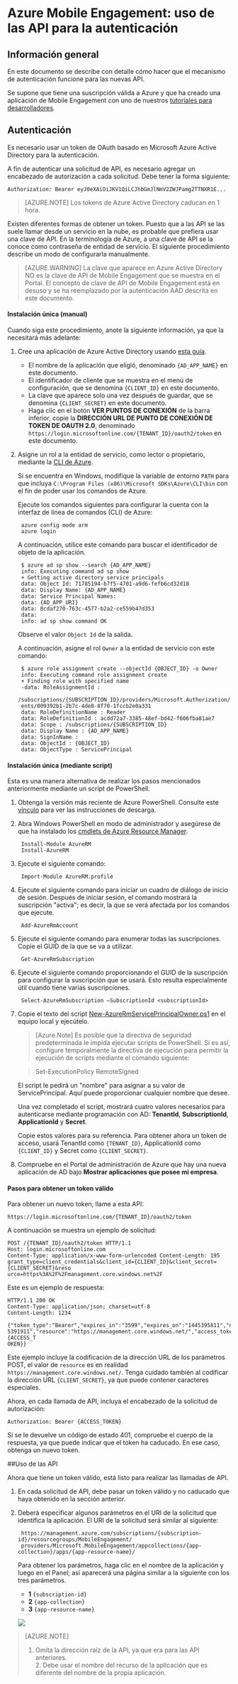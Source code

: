 <properties 
	pageTitle="Introducción a las API de autenticación de Azure Mobile Engagement"
	description="Se trata de una guía de migración para ayudar a los clientes que estaban usando la autenticación con las API de Capptain y ahora deben autenticarse con las nuevas API de Azure Mobile Engagement." 
	services="mobile-engagement" 
	documentationCenter="mobile" 
	authors="wesmc7777"
	manager="erikre"
	editor=""/>

<tags
	ms.service="mobile-engagement"
	ms.devlang="na"
	ms.topic="article"
	ms.tgt_pltfrm="mobile-multiple"
	ms.workload="mobile" 
	ms.date="02/29/2016"
	ms.author="wesmc"/>

# Azure Mobile Engagement: uso de las API para la autenticación

## Información general

En este documento se describe con detalle cómo hacer que el mecanismo de autenticación funcione para las nuevas API.

Se supone que tiene una suscripción válida a Azure y que ha creado una aplicación de Mobile Engagement con uno de nuestros [tutoriales para desarrolladores](mobile-engagement-windows-store-dotnet-get-started.md).

## Autenticación

Es necesario usar un token de OAuth basado en Microsoft Azure Active Directory para la autenticación.

A fin de autenticar una solicitud de API, es necesario agregar un encabezado de autorización a cada solicitud. Debe tener la forma siguiente:

	Authorization: Bearer eyJ0eXAiOiJKV1QiLCJhbGmJlNmV2ZWJPamg2TTNXR1E...

>[AZURE.NOTE] Los tokens de Azure Active Directory caducan en 1 hora.

Existen diferentes formas de obtener un token. Puesto que a las API se las suele llamar desde un servicio en la nube, es probable que prefiera usar una clave de API. En la terminología de Azure, a una clave de API se la conoce como contraseña de entidad de servicio. El siguiente procedimiento describe un modo de configurarla manualmente.

> [AZURE.WARNING] La clave que aparece en Azure Active Directory NO es la clave de API de Mobile Engagement que se muestra en el Portal. El concepto de clave de API de Mobile Engagement está en desuso y se ha reemplazado por la autenticación AAD descrita en este documento.

#### Instalación única (manual)

Cuando siga este procedimiento, anote la siguiente información, ya que la necesitará más adelante:
	
1. Cree una aplicación de Azure Active Directory usando [esta guía](../resource-group-create-service-principal-portal.md).

	- El nombre de la aplicación que eligió, denominado `{AD_APP_NAME}` en este documento.
	- El identificador de cliente que se muestra en el menú de configuración, que se denomina `{CLIENT_ID}` en este documento.
	- La clave que aparece solo una vez después de guardar, que se denomina `{CLIENT_SECRET}` en este documento.
	- Haga clic en el botón **VER PUNTOS DE CONEXIÓN** de la barra inferior, copie la **DIRECCIÓN URL DE PUNTO DE CONEXIÓN DE TOKEN DE OAUTH 2.0**, denominado `https://login.microsoftonline.com/{TENANT_ID}/oauth2/token` en este documento. <br/>                                    
2. Asigne un rol a la entidad de servicio, como lector o propietario, mediante la [CLI de Azure](../xplat-cli-install.md).

	Si se encuentra en Windows, modifique la variable de entorno `PATH` para que incluya `C:\Program Files (x86)\Microsoft SDKs\Azure\CLI\bin` con el fin de poder usar los comandos de Azure.

	Ejecute los comandos siguientes para configurar la cuenta con la interfaz de línea de comandos (CLI) de Azure:

		azure config mode arm 
		azure login

	A continuación, utilice este comando para buscar el identificador de objeto de la aplicación.

		$ azure ad sp show --search {AD_APP_NAME} 
		info: Executing command ad sp show 
		+ Getting active directory service principals
		data: Object Id: 71785194-b7f5-4701-a9d6-fefb6cd32d18 
		data: Display Name: {AD_APP_NAME} 
		data: Service Principal Names:
		data: {AD_APP_URI}
		data: 8cdaf270-763c-4577-b2a2-ce559b47d353 
		data: 
		info: ad sp show command OK

	Observe el valor `Object Id` de la salida.

	A continuación, asigne el rol `Owner` a la entidad de servicio con este comando:
  
		$ azure role assignment create --objectId {OBJECT_ID} -o Owner 
		info: Executing command role assignment create
		+ Finding role with specified name
		-data: RoleAssignmentId :
		/subscriptions/{SUBSCRIPTION_ID}/providers/Microsoft.Authorization/roleAssignm
		ents/009392b1-2b7c-4de8-8f70-1fccb2e0a331 
		data: RoleDefinitionName : Reader
		data: RoleDefinitionId : acdd72a7-3385-48ef-bd42-f606fba81ae7 
		data: Scope : /subscriptions/{SUBSCRIPTION_ID} 
		data: Display Name : {AD_APP_NAME}
		data: SignInName :
		data: ObjectId : {OBJECT_ID} 
		data: ObjectType : ServicePrincipal

#### Instalación única (mediante script)

Esta es una manera alternativa de realizar los pasos mencionados anteriormente mediante un script de PowerShell.

1. Obtenga la versión más reciente de Azure PowerShell. Consulte este [vínculo](../powershell-install-configure.md) para ver las instrucciones de descarga. 

2. Abra Windows PowerShell en modo de administrador y asegúrese de que ha instalado los [cmdlets de Azure Resource Manager](https://msdn.microsoft.com/library/mt125356.aspx).

		Install-Module AzureRM
		Install-AzureRM

3. Ejecute el siguiente comando:

		Import-Module AzureRM.profile

4. Ejecute el siguiente comando para iniciar un cuadro de diálogo de inicio de sesión. Después de iniciar sesión, el comando mostrará la suscripción "activa"; es decir, la que se verá afectada por los comandos que ejecute.

		Add-AzureRmAccount

5. Ejecute el siguiente comando para enumerar todas las suscripciones. Copie el GUID de la que se va a utilizar.

		Get-AzureRmSubscription

6. Ejecute el siguiente comando proporcionando el GUID de la suscripción para configurar la suscripción que se usará. Esto resulta especialmente útil cuando tiene varias suscripciones.

		Select-AzureRmSubscription –SubscriptionId <subscriptionId>

7. Copie el texto del script [New-AzureRmServicePrincipalOwner.ps1](https://raw.githubusercontent.com/matt-gibbs/azbits/master/src/New-AzureRmServicePrincipalOwner.ps1) en el equipo local y ejecútelo.

	>[Azure.Note] Es posible que la directiva de seguridad predeterminada le impida ejecutar scripts de PowerShell. Si es así, configure temporalmente la directiva de ejecución para permitir la ejecución de scripts mediante el comando siguiente:

	>	Set-ExecutionPolicy RemoteSigned

	El script le pedirá un "nombre" para asignar a su valor de ServicePrincipal. Aquí puede proporcionar cualquier nombre que desee.

	Una vez completado el script, mostrará cuatro valores necesarios para autenticarse mediante programación con AD: **TenantId**, **SubscriptionId**, **ApplicationId** y **Secret**.

	Copie estos valores para su referencia. Para obtener ahora un token de acceso, usará TenantId como `{TENANT_ID}`, ApplicationId como `{CLIENT_ID}` y Secret como `{CLIENT_SECRET}`.

8. Compruebe en el Portal de administración de Azure que hay una nueva aplicación de AD bajo **Mostrar aplicaciones que posee mi empresa**.

#### Pasos para obtener un token válido

Para obtener un nuevo token, llame a esta API:

	https://login.microsoftonline.com/{TENANT_ID}/oauth2/token 

A continuación se muestra un ejemplo de solicitud:

	POST /{TENANT_ID}/oauth2/token HTTP/1.1
	Host: login.microsoftonline.com
	Content-Type: application/x-www-form-urlencoded Content-Length: 195
	grant_type=client_credentials&client_id={CLIENT_ID}&client_secret={CLIENT_SECRET}&reso
	urce=https%3A%2F%2Fmanagement.core.windows.net%2F

Este es un ejemplo de respuesta:

	HTTP/1.1 200 OK
	Content-Type: application/json; charset=utf-8
	Content-Length: 1234
	
	{"token_type":"Bearer","expires_in":"3599","expires_on":"1445395811","not_before":"144
	5391911","resource":"https://management.core.windows.net/","access_token":{ACCESS_T
	OKEN}}

Este ejemplo incluye la codificación de la dirección URL de los parámetros POST, el valor de `resource` es en realidad `https://management.core.windows.net/`. Tenga cuidado también al codificar la dirección URL `{CLIENT_SECRET}`, ya que puede contener caracteres especiales.

Ahora, en cada llamada de API, incluya el encabezado de la solicitud de autorización:

	Authorization: Bearer {ACCESS_TOKEN}

Si se le devuelve un código de estado 401, compruebe el cuerpo de la respuesta, ya que puede indicar que el token ha caducado. En ese caso, obtenga un nuevo token.

##Uso de las API

Ahora que tiene un token válido, está listo para realizar las llamadas de API.

1. En cada solicitud de API, debe pasar un token válido y no caducado que haya obtenido en la sección anterior.

2. Deberá especificar algunos parámetros en el URI de la solicitud que identifica la aplicación. El URI de la solicitud será similar al siguiente:

		https://management.azure.com/subscriptions/{subscription-id}/resourcegroups/MobileEngagement/
		providers/Microsoft.MobileEngagement/appcollections/{app-collection}/apps/{app-resource-name}/

	Para obtener los parámetros, haga clic en el nombre de la aplicación y luego en el Panel; así aparecerá una página similar a la siguiente con los tres parámetros.

	- **1** `{subscription-id}`
	- **2** `{app-collection}`
	- **3** `{app-resource-name}`

	![](./media/mobile-engagement-api-authentication/mobile-engagement-api-uri-params.png)

>[AZURE.NOTE] <br/>
>1. Omita la dirección raíz de la API, ya que era para las API anteriores.<br/> 2. Debe usar el nombre del recurso de la aplicación que es diferente del nombre de la propia aplicación. 

<!---HONumber=AcomDC_0302_2016-->